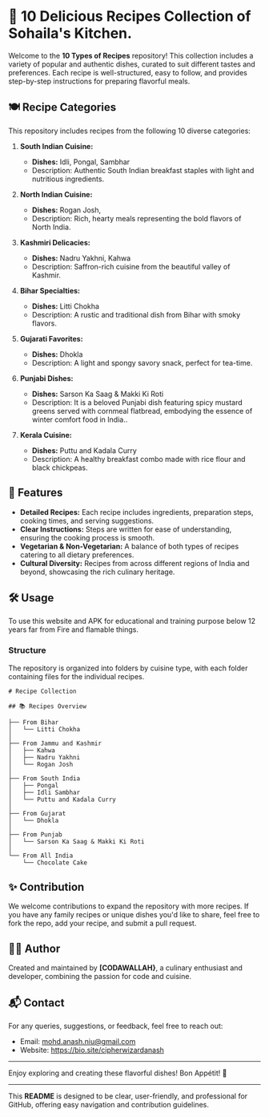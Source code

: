 # 📖 10 Delicious Recipes Collection of Sohaila's Kitchen.

Welcome to the **10 Types of Recipes** repository! This collection includes a variety of popular and authentic dishes, curated to suit different tastes and preferences. Each recipe is well-structured, easy to follow, and provides step-by-step instructions for preparing flavorful meals.

## 🍽️ Recipe Categories

This repository includes recipes from the following 10 diverse categories:

1. **South Indian Cuisine:**
   - **Dishes:** Idli, Pongal, Sambhar
   - Description: Authentic South Indian breakfast staples with light and nutritious ingredients.

2. **North Indian Cuisine:**
   - **Dishes:** Rogan Josh,
   - Description: Rich, hearty meals representing the bold flavors of North India.

3. **Kashmiri Delicacies:**
   - **Dishes:** Nadru Yakhni, Kahwa
   - Description: Saffron-rich cuisine from the beautiful valley of Kashmir.

4. **Bihar Specialties:**
   - **Dishes:** Litti Chokha
   - Description: A rustic and traditional dish from Bihar with smoky flavors.

5. **Gujarati Favorites:**
   - **Dishes:** Dhokla
   - Description: A light and spongy savory snack, perfect for tea-time.

6. **Punjabi Dishes:**
   - **Dishes:** Sarson Ka Saag & Makki Ki Roti
   - Description: It is a beloved Punjabi dish featuring spicy mustard greens served with cornmeal flatbread, embodying the essence of winter comfort food in India..

7. **Kerala Cuisine:**
   - **Dishes:** Puttu and Kadala Curry
   - Description: A healthy breakfast combo made with rice flour and black chickpeas.

## 📝 Features

- **Detailed Recipes:** Each recipe includes ingredients, preparation steps, cooking times, and serving suggestions.
- **Clear Instructions:** Steps are written for ease of understanding, ensuring the cooking process is smooth.
- **Vegetarian & Non-Vegetarian:** A balance of both types of recipes catering to all dietary preferences.
- **Cultural Diversity:** Recipes from across different regions of India and beyond, showcasing the rich culinary heritage.

## 🛠️ Usage
To use this website and APK for educational and training purpose below 12 years far from Fire and flamable things.

### Structure

The repository is organized into folders by cuisine type, with each folder containing  files for the individual recipes.

```
# Recipe Collection

## 📚 Recipes Overview

├── From Bihar
│   └── Litti Chokha
│
├── From Jammu and Kashmir
│   ├── Kahwa
│   ├── Nadru Yakhni
│   └── Rogan Josh
│
├── From South India
│   ├── Pongal
│   ├── Idli Sambhar
│   └── Puttu and Kadala Curry
│
├── From Gujarat
│   └── Dhokla
│
├── From Punjab
│   └── Sarson Ka Saag & Makki Ki Roti
│
└── From All India
    └── Chocolate Cake
```


## ✨ Contribution

We welcome contributions to expand the repository with more recipes. If you have any family recipes or unique dishes you'd like to share, feel free to fork the repo, add your recipe, and submit a pull request.

## 👩‍🍳 Author

Created and maintained by **[CODAWALLAH}**, a culinary enthusiast and developer, combining the passion for code and cuisine.

## 📬 Contact

For any queries, suggestions, or feedback, feel free to reach out:
- Email: mohd.anash.niu@gmail.com
- Website: https://bio.site/cipherwizardanash

---

Enjoy exploring and creating these flavorful dishes! Bon Appétit! 🍴

--- 

This **README** is designed to be clear, user-friendly, and professional for GitHub, offering easy navigation and contribution guidelines.
